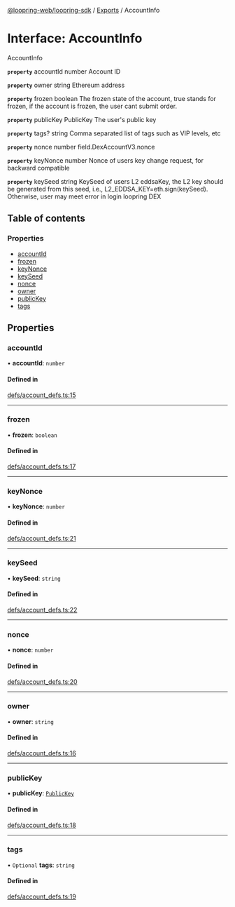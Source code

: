 [@loopring-web/loopring-sdk](../README.md) / [Exports](../modules.md) / AccountInfo

# Interface: AccountInfo

AccountInfo

**`property`** accountId number Account ID

**`property`** owner string  Ethereum address

**`property`** frozen boolean The frozen state of the account, true stands for frozen, if the account is frozen, the user cant submit order.

**`property`** publicKey PublicKey The user's public key

**`property`** tags? string Comma separated list of tags such as VIP levels, etc

**`property`** nonce number field.DexAccountV3.nonce

**`property`** keyNonce number Nonce of users key change request, for backward compatible

**`property`** keySeed string KeySeed of users L2 eddsaKey, the L2 key should be generated from this seed, i.e., L2_EDDSA_KEY=eth.sign(keySeed). Otherwise, user may meet error in login loopring DEX

## Table of contents

### Properties

- [accountId](AccountInfo.md#accountid)
- [frozen](AccountInfo.md#frozen)
- [keyNonce](AccountInfo.md#keynonce)
- [keySeed](AccountInfo.md#keyseed)
- [nonce](AccountInfo.md#nonce)
- [owner](AccountInfo.md#owner)
- [publicKey](AccountInfo.md#publickey)
- [tags](AccountInfo.md#tags)

## Properties

### accountId

• **accountId**: `number`

#### Defined in

[defs/account_defs.ts:15](https://github.com/Loopring/loopring_sdk/blob/1b21a8d/src/defs/account_defs.ts#L15)

___

### frozen

• **frozen**: `boolean`

#### Defined in

[defs/account_defs.ts:17](https://github.com/Loopring/loopring_sdk/blob/1b21a8d/src/defs/account_defs.ts#L17)

___

### keyNonce

• **keyNonce**: `number`

#### Defined in

[defs/account_defs.ts:21](https://github.com/Loopring/loopring_sdk/blob/1b21a8d/src/defs/account_defs.ts#L21)

___

### keySeed

• **keySeed**: `string`

#### Defined in

[defs/account_defs.ts:22](https://github.com/Loopring/loopring_sdk/blob/1b21a8d/src/defs/account_defs.ts#L22)

___

### nonce

• **nonce**: `number`

#### Defined in

[defs/account_defs.ts:20](https://github.com/Loopring/loopring_sdk/blob/1b21a8d/src/defs/account_defs.ts#L20)

___

### owner

• **owner**: `string`

#### Defined in

[defs/account_defs.ts:16](https://github.com/Loopring/loopring_sdk/blob/1b21a8d/src/defs/account_defs.ts#L16)

___

### publicKey

• **publicKey**: [`PublicKey`](PublicKey.md)

#### Defined in

[defs/account_defs.ts:18](https://github.com/Loopring/loopring_sdk/blob/1b21a8d/src/defs/account_defs.ts#L18)

___

### tags

• `Optional` **tags**: `string`

#### Defined in

[defs/account_defs.ts:19](https://github.com/Loopring/loopring_sdk/blob/1b21a8d/src/defs/account_defs.ts#L19)
